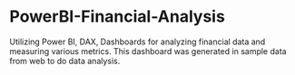 # PowerBI-Financial-Analysis
Utilizing Power BI, DAX, Dashboards for analyzing financial data and measuring various metrics. This dashboard was generated in sample data from web to do data analysis.
